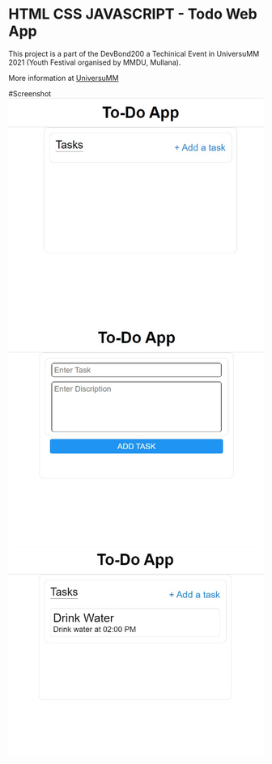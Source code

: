 # HTML CSS JAVASCRIPT - Todo Web App

This project is a part of the DevBond200 a Techinical Event in UniversuMM 2021 (Youth Festival organised by MMDU, Mullana).

More information at [UniversuMM](https://universumm.mmumullana.org/technical.php)


#Screenshot
![Alt text](/img/1.jpg?raw=true "Optional Title")
![Alt text](/img/2.jpg?raw=true "Optional Title")
![Alt text](/img/3.jpg?raw=true "Optional Title")
